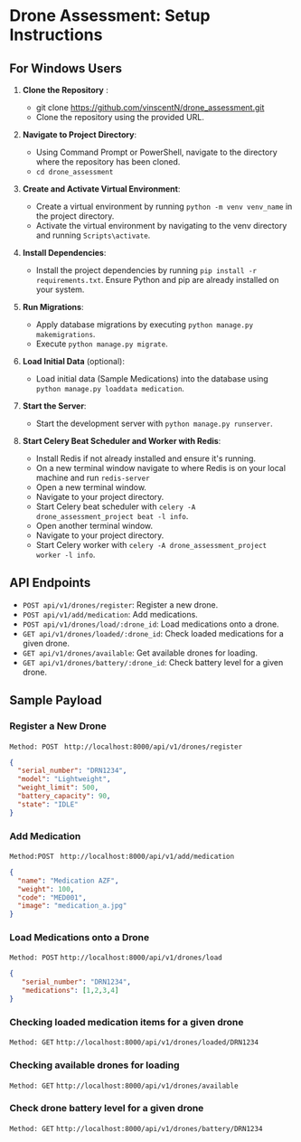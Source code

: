 # Drone Assessment: Setup Instructions

## For Windows Users

1. **Clone the Repository** :
   - git clone https://github.com/vinscentN/drone_assessment.git
   - Clone the repository using the provided URL.

2. **Navigate to Project Directory**: 
   - Using Command Prompt or PowerShell, navigate to the directory where the repository has been cloned.
   - `cd drone_assessment`

3. **Create and Activate Virtual Environment**:
   - Create a virtual environment by running `python -m venv venv_name` in the project directory.
   - Activate the virtual environment by navigating to the venv directory and running `Scripts\activate`.

4. **Install Dependencies**: 
   - Install the project dependencies by running `pip install -r requirements.txt`. Ensure Python and pip are already installed on your system.

5. **Run Migrations**:
   - Apply database migrations by executing `python manage.py makemigrations`.
   - Execute `python manage.py migrate`.

6. **Load Initial Data** (optional):
   - Load initial data (Sample Medications) into the database using `python manage.py loaddata medication`.

7. **Start the Server**:
   - Start the development server with `python manage.py runserver`.

8. **Start Celery Beat Scheduler and Worker with Redis**:
   - Install Redis if not already installed and ensure it's running.
   - On a new terminal window navigate to where Redis is on your local machine and run `redis-server`
   - Open a new terminal window.
   - Navigate to your project directory.
   - Start Celery beat scheduler with `celery -A drone_assessment_project beat -l info`.
   - Open another terminal window.
   - Navigate to your project directory.
   - Start Celery worker with `celery -A drone_assessment_project worker -l info`.


## API Endpoints

- `POST api/v1/drones/register`: Register a new drone.
- `POST api/v1/add/medication`: Add medications.
- `POST api/v1/drones/load/:drone_id`: Load medications onto a drone.
- `GET api/v1/drones/loaded/:drone_id`: Check loaded medications for a given drone.
- `GET api/v1/drones/available`: Get available drones for loading.
- `GET api/v1/drones/battery/:drone_id`: Check battery level for a given drone.

## Sample Payload

### Register a New Drone 
`Method: POST`
` http://localhost:8000/api/v1/drones/register`
```json
{
  "serial_number": "DRN1234",
  "model": "Lightweight",
  "weight_limit": 500,
  "battery_capacity": 90,
  "state": "IDLE"
}
```

### Add Medication
`Method:POST`
` http://localhost:8000/api/v1/add/medication`
````json
{
  "name": "Medication AZF",
  "weight": 100,
  "code": "MED001",
  "image": "medication_a.jpg"
}
````

### Load Medications onto a Drone
`Method: POST`
`http://localhost:8000/api/v1/drones/load`
````json
{
   "serial_number": "DRN1234",
   "medications": [1,2,3,4]
}
````

### Checking loaded medication items for a given drone
`Method: GET`
````http://localhost:8000/api/v1/drones/loaded/DRN1234````

### Checking available drones for loading
`Method: GET`
````http://localhost:8000/api/v1/drones/available````


### Check drone battery level for a given drone
`Method: GET`
````http://localhost:8000/api/v1/drones/battery/DRN1234````


